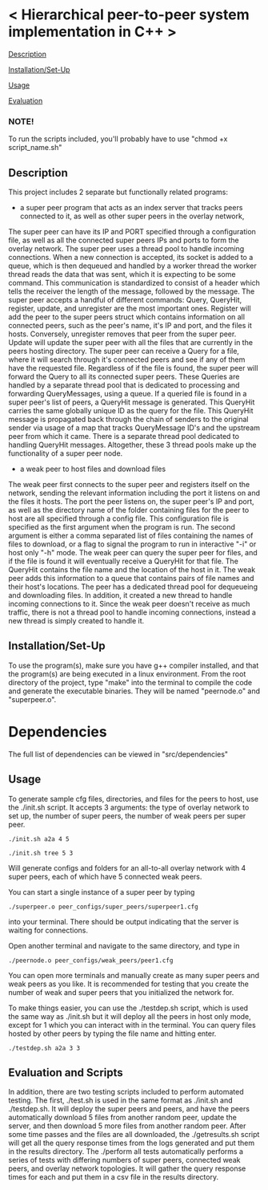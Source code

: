 
# < Hierarchical peer-to-peer system implementation in C++ >

[Description](#Description)

[Installation/Set-Up](#Installation/Set-Up)

[Usage](#Usage)

[Evaluation](#Evaluation)

### NOTE!
To run the scripts included, you'll probably have to use "chmod +x script_name.sh"

## Description
This project includes 2 separate but functionally related programs: 
- a super peer program that acts as an index server that tracks peers connected to it, as well as other super peers in the overlay network,

The super peer can have its IP and PORT specified through a configuration file, as well as all the connected super peers IPs and ports to form the overlay network. The super peer uses a thread pool to handle incoming connections. When a new connection is accepted, its socket is added to a queue, which is then dequeued and handled by a worker thread the worker thread reads the data that was sent, which it is expecting to be some command. This communication is standardized to consist of a header which tells the receiver the length of the message, followed by the message. The super peer accepts a handful of different commands: Query, QueryHit, register, update, and unregister are the most important ones. Register will add the peer to the super peers struct which contains information on all connected peers, such as the peer's name, it's IP and port, and the files it hosts. Conversely, unregister removes that peer from the super peer. Update will update the super peer with all the files that are currently in the peers hosting directory. The super peer can receive a Query for a file, where it will search through it's connected peers and see if any of them have the requested file. Regardless of if the file is found, the super peer will forward the Query to all its connected super peers. These Queries are handled by a separate thread pool that is dedicated to processing and forwarding QueryMessages, using a queue. If a queried file is found in a super peer's list of peers, a QueryHit message is generated. This QueryHit carries the same globally unique ID as the query for the file. This QueryHit message is propagated back through the chain of senders to the original sender via usage of a map that tracks QueryMessage ID's and the upstream peer from which it came. There is a separate thread pool dedicated to handling QueryHit messages. Altogether, these 3 thread pools make up the functionality of a super peer node. 

- a weak peer to host files and download files

The weak peer first connects to the super peer and registers itself on the network, sending the relevant information including the port it listens on and the files it hosts. The port the peer listens on, the super peer's IP and port, as well as the directory name of the folder containing files for the peer to host are all specified through a config file. This configuration file is specified as the first argument when the program is run. The second argument is either a comma separated list of files containing the names of files to download, or a flag to signal the program to run in interactive "-i" or host only "-h" mode. The weak peer can query the super peer for files, and if the file is found it will eventually receive a QueryHit for that file. The QueryHit contains the file name and the location of the host in it. The weak peer adds this information to a queue that contains pairs of file names and their host's locations. The peer has a dedicated thread pool for dequeueing and downloading files. In addition, it created a new thread to handle incoming connections to it. Since the weak peer doesn't receive as much traffic, there is not a thread pool to handle incoming connections, instead a new thread is simply created to handle it.

## Installation/Set-Up

To use the program(s), make sure you have g++ compiler installed, and that the program(s) are being executed in a linux environment. From the root directory of the project, type "make" into the terminal to compile the code and generate the executable binaries. They will be named "peernode.o" and "superpeer.o".

# Dependencies

The full list of dependencies can be viewed in "src/dependencies"

## Usage

To generate sample cfg files, directories, and files for the peers to host, use the ./init.sh script. It accepts 3 arguments: the type of overlay network to set up, the number of super peers, the number of weak peers per super peer.

    ./init.sh a2a 4 5

    ./init.sh tree 5 3

Will generate configs and folders for an all-to-all overlay network with 4 super peers, each of which have 5 connected weak peers.

You can start a single instance of a super peer by typing 

    ./superpeer.o peer_configs/super_peers/superpeer1.cfg
    
into your terminal. There should be output indicating that the server is waiting for connections.

Open another terminal and navigate to the same directory, and type in  

    ./peernode.o peer_configs/weak_peers/peer1.cfg 

You can open more terminals and manually create as many super peers and weak peers as you like. It is recommended for testing that you create the number of weak and super peers that you initialized the network for.

To make things easier, you can use the ./testdep.sh script, which is used the same way as ./init.sh but it will deploy all the peers in host only mode, except for 1 which you can interact with in the terminal. You can query files hosted by other peers by typing the file name and hitting enter.

    ./testdep.sh a2a 3 3 

## Evaluation and Scripts

In addition, there are two testing scripts included to perform automated testing. The first, ./test.sh is used in the same format as ./init.sh and ./testdep.sh. It will deploy the super peers and peers, and have the peers automatically download 5 files from another random peer, update the server, and then download 5 more files from another random peer. After some time passes and the files are all downloaded, the ./getresults.sh script will get all the query response times from the logs generated and put them in the results directory. The ./perform all tests automatically performs a series of tests with differing numbers of super peers, connected weak peers, and overlay network topologies. It will gather the query response times for each and put them in a csv file in the results directory. 